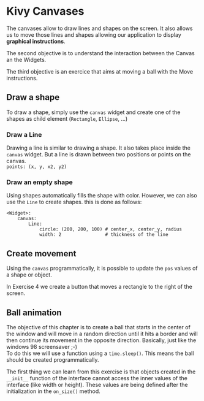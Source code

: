 # Kivy Canvases

The canvases allow to draw lines and shapes on the screen. It also allows us to move those lines and shapes allowing our application to display **graphical instructions**.

The second objective is to understand the interaction between the Canvas an the Widgets.

The third objective is an exercice that aims at moving a ball with the Move instructions.

## Draw a shape

To draw a shape, simply use the `canvas` widget and create one of the shapes as child element (`Rectangle`, `Ellipse`, ...)

### Draw a Line

Drawing a line is similar to drawing a shape. It also takes place inside the `canvas` widget. But a line is drawn between two positions or points on the canvas.<br/>
`points: (x, y, x2, y2)`

### Draw an empty shape

Using shapes automatically fills the shape with color. However, we can also use the `Line` to create shapes. this is done as follows:

```
<Widget>:
    canvas:
        Line:
            circle: (200, 200, 100) # center_x, center_y, radius
            width: 2                # thickness of the line
```

## Create movement

Using the `canvas` programmatically, it is possible to update the `pos` values of a shape or object.

In Exercise 4 we create a button that moves a rectangle to the right of the screen.

## Ball animation

The objective of this chapter is to create a ball that starts in the center of the window and will move in a random direction until it hits a border and will then continue its movement in the opposite direction. Basically, just like the windows 98 screensaver ;-)<br/>
To do this we will use a function using a `time.sleep()`. This means the ball should be created programmatically.

The first thing we can learn from this exercise is that objects created in the `__init__` function of the interface cannot access the inner values of the interface (like width or height). These values are being defined after the initialization in the `on_size()` method.

##
